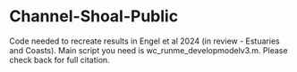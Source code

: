 # Channel-Shoal-Public

Code needed to recreate results in Engel et al 2024 (in review - Estuaries and Coasts). Main script you need is wc_runme_developmodelv3.m. Please check back for full citation. 
